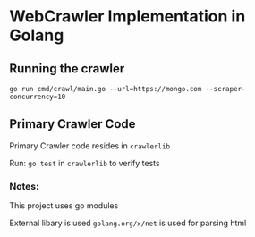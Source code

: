 # WebCrawler Implementation in Golang

## Running the crawler

`go run cmd/crawl/main.go --url=https://mongo.com --scraper-concurrency=10` 

## Primary Crawler Code
Primary Crawler code resides in `crawlerlib`

Run: `go test` in `crawlerlib` to verify tests

### Notes:

This project uses go modules

External libary is used `golang.org/x/net` is used for parsing html
